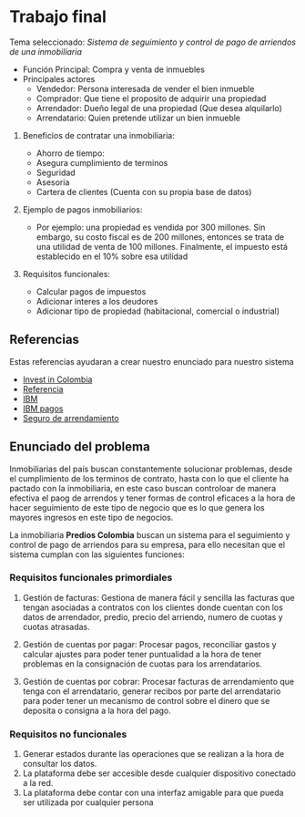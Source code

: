 # Trabajo final

Tema seleccionado: *Sistema de seguimiento y control de pago de arriendos de una inmobiliaria*

- Función Principal: Compra y venta de inmuebles
- Principales actores
	- Vendedor: Persona interesada de vender el bien inmueble
	- Comprador: Que tiene el proposito de adquirir una propiedad
	- Arrendador: Dueño legal de una propiedad (Que desea alquilarlo)
	- Arrendatario: Quien pretende utilizar un bien inmueble

1. Beneficios de contratar una inmobiliaria:
	- Ahorro de tiempo: 
	- Asegura cumplimiento de terminos
	- Seguridad
	- Asesoria
	- Cartera de clientes (Cuenta con su propia base de datos)

2. Ejemplo de pagos inmobiliarios:
	- Por ejemplo: una propiedad es vendida por 300 millones. Sin embargo, su costo fiscal es de 200 millones, entonces se trata de una utilidad de venta de 100 millones. Finalmente, el impuesto está establecido en el 10% sobre esa utilidad 

3. Requisitos funcionales:
	- Calcular pagos de impuestos
	- Adicionar interes a los deudores
	- Adicionar tipo de propiedad (habitacional, comercial o industrial)

## Referencias

Estas referencias ayudaran a crear nuestro enunciado para nuestro sistema

- [Invest in Colombia](https://investincolombia.com.co/es/como-invertir/pasos-para-establecer-su-compa%C3%B1%C3%ADa/como-comprar-inmuebles-en-colombia)
- [Referencia](https://daytona.cloud/pago-de-impuestos.html)
- [IBM](https://www.ibm.com/docs/es/tririga/10.5.2?topic=assets-managing-leased-owned-property-contracts)
- [IBM pagos](https://www.ibm.com/docs/es/tririga/10.5.2?topic=contracts-managing-payments)
- [Seguro de arrendamiento](https://www.semana.com/columnistas/articulo/arriendo-inmueble-diferentes-formas-de-pago-de-arriendo/71882/)

## Enunciado del problema

Inmobiliarias del país buscan constantemente solucionar problemas, desde el cumplimiento de los terminos de contrato, hasta con lo que el cliente ha pactado con la inmobiliaria, en este caso buscan controloar de manera efectiva el paog de arrendos y tener formas de control eficaces a la hora de hacer seguimiento de este tipo de negocio que es lo que genera los mayores ingresos en este tipo de negocios.

La inmobiliaria **Predios Colombia** buscan un sistema para el seguimiento y control de pago de arriendos para su empresa, para ello necesitan que el sistema cumplan con las siguientes funciones:

### Requisitos funcionales primordiales

1. Gestión de facturas: Gestiona de manera fácil y sencilla las facturas que tengan asociadas a contratos con los clientes donde cuentan con los datos de arrendador, predio, precio del arriendo, numero de cuotas y cuotas atrasadas.

2. Gestión de cuentas por pagar: Procesar pagos, reconciliar gastos y calcular ajustes para poder tener puntualidad a la hora de tener problemas en la consignación de cuotas para los arrendatarios.

3. Gestión de cuentas por cobrar: Procesar facturas de arrendamiento que tenga con el arrendatario, generar recibos por parte del arrendatario para poder tener un mecanismo de control sobre el dinero que se deposita o consigna a la hora del pago.

### Requisitos no funcionales

1. Generar estados durante las operaciones que se realizan a la hora de consultar los datos.
2. La plataforma debe ser accesible desde cualquier dispositivo conectado a la red.
3. La plataforma debe contar con una interfaz amigable para que pueda ser utilizada por cualquier persona
